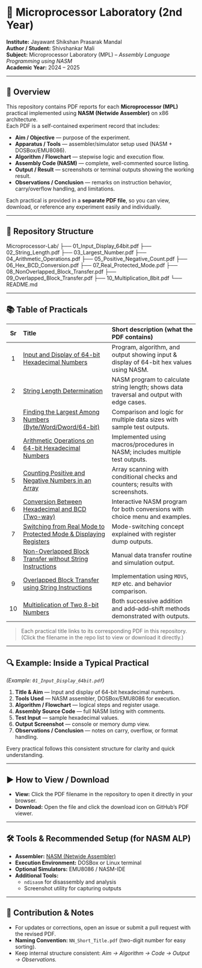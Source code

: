 # 🧠 Microprocessor Laboratory (2nd Year)

**Institute:** Jayawant Shikshan Prasarak Mandal  
**Author / Student:** Shivshankar Mali  
**Subject:** Microprocessor Laboratory (MPL) – *Assembly Language Programming using NASM*  
**Academic Year:** 2024 – 2025  

---

## 📘 Overview

This repository contains PDF reports for each **Microprocessor (MPL)** practical implemented using **NASM (Netwide Assembler)** on x86 architecture.  
Each PDF is a self-contained experiment record that includes:

- **Aim / Objective** — purpose of the experiment.  
- **Apparatus / Tools** — assembler/simulator setup used (NASM + DOSBox/EMU8086).  
- **Algorithm / Flowchart** — stepwise logic and execution flow.  
- **Assembly Code (NASM)** — complete, well-commented source listing.  
- **Output / Result** — screenshots or terminal outputs showing the working result.  
- **Observations / Conclusion** — remarks on instruction behavior, carry/overflow handling, and limitations.

Each practical is provided in a **separate PDF file**, so you can view, download, or reference any experiment easily and individually.

---

## 📁 Repository Structure

Microprocessor-Lab/
├── 01_Input_Display_64bit.pdf
├── 02_String_Length.pdf
├── 03_Largest_Number.pdf
├── 04_Arithmetic_Operations.pdf
├── 05_Positive_Negative_Count.pdf
├── 06_Hex_BCD_Conversion.pdf
├── 07_Real_Protected_Mode.pdf
├── 08_NonOverlapped_Block_Transfer.pdf
├── 09_Overlapped_Block_Transfer.pdf
├── 10_Multiplication_8bit.pdf
└── README.md

---

## 📚 Table of Practicals

| Sr | Title | Short description (what the PDF contains) |
|:--:|:--|:--|
| 1 | [Input and Display of 64-bit Hexadecimal Numbers](01_Input_Display_64bit.pdf) | Program, algorithm, and output showing input & display of 64-bit hex values using NASM. |
| 2 | [String Length Determination](02_String_Length.pdf) | NASM program to calculate string length; shows data traversal and output with edge cases. |
| 3 | [Finding the Largest Among Numbers (Byte/Word/Dword/64-bit)](03_Largest_Number.pdf) | Comparison and logic for multiple data sizes with sample test outputs. |
| 4 | [Arithmetic Operations on 64-bit Hexadecimal Numbers](04_Arithmetic_Operations.pdf) | Implemented using macros/procedures in NASM; includes multiple test outputs. |
| 5 | [Counting Positive and Negative Numbers in an Array](05_Positive_Negative_Count.pdf) | Array scanning with conditional checks and counters; results with screenshots. |
| 6 | [Conversion Between Hexadecimal and BCD (Two-way)](06_Hex_BCD_Conversion.pdf) | Interactive NASM program for both conversions with choice menu and examples. |
| 7 | [Switching from Real Mode to Protected Mode & Displaying Registers](07_Real_Protected_Mode.pdf) | Mode-switching concept explained with register dump outputs. |
| 8 | [Non-Overlapped Block Transfer without String Instructions](08_NonOverlapped_Block_Transfer.pdf) | Manual data transfer routine and simulation output. |
| 9 | [Overlapped Block Transfer using String Instructions](09_Overlapped_Block_Transfer.pdf) | Implementation using `MOVS`, `REP` etc. and behavior comparison. |
| 10 | [Multiplication of Two 8-bit Numbers](10_Multiplication_8bit.pdf) | Both successive addition and add–add–shift methods demonstrated with outputs. |

> Each practical title links to its corresponding PDF in this repository.  
> (Click the filename in the repo list to view or download it directly.)

---

## 🔍 Example: Inside a Typical Practical

*(Example: `01_Input_Display_64bit.pdf`)*

1. **Title & Aim** — Input and display of 64-bit hexadecimal numbers.  
2. **Tools Used** — NASM assembler, DOSBox/EMU8086 for execution.  
3. **Algorithm / Flowchart** — logical steps and register usage.  
4. **Assembly Source Code** — full NASM listing with comments.  
5. **Test Input** — sample hexadecimal values.  
6. **Output Screenshot** — console or memory dump view.  
7. **Observations / Conclusion** — notes on carry, overflow, or format handling.

Every practical follows this consistent structure for clarity and quick understanding.

---

## ▶️ How to View / Download

- **View:** Click the PDF filename in the repository to open it directly in your browser.  
- **Download:** Open the file and click the download icon on GitHub’s PDF viewer.

---

## 🛠️ Tools & Recommended Setup (for NASM ALP)

- **Assembler:** [NASM (Netwide Assembler)](https://www.nasm.us/)  
- **Execution Environment:** DOSBox or Linux terminal  
- **Optional Simulators:** EMU8086 / NASM-IDE  
- **Additional Tools:**  
  - `ndisasm` for disassembly and analysis  
  - Screenshot utility for capturing outputs  

---

## 🤝 Contribution & Notes

- For updates or corrections, open an issue or submit a pull request with the revised PDF.  
- **Naming Convention:** `NN_Short_Title.pdf` (two-digit number for easy sorting).  
- Keep internal structure consistent: *Aim → Algorithm → Code → Output → Observations.*  

